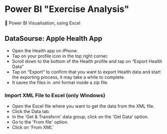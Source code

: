 # Power BI "Exercise Analysis"
&#x1F4D7;
Power BI Visualisation, using Excel 

## DataSourse: Apple Health App
- Open the Health app on iPhone.
- Tap on your profile icon in the top right corner.
- Scroll down to the bottom of the Health profile and tap on “Export Health Data”
- Tap on “Export” to confirm that you want to export Health data and start the exporting process, it may take a while to complete.
- It saves the files in .xml format inside a zip file.

### Import XML File to Excel (only Windows)
- Open the Excel file where you want to get the data from the XML file.
- Click the Data tab.
- In the 'Get & Transform' data group, click on the 'Get Data' option.
- Go to the 'From file' option.
- Click on 'From XML'
